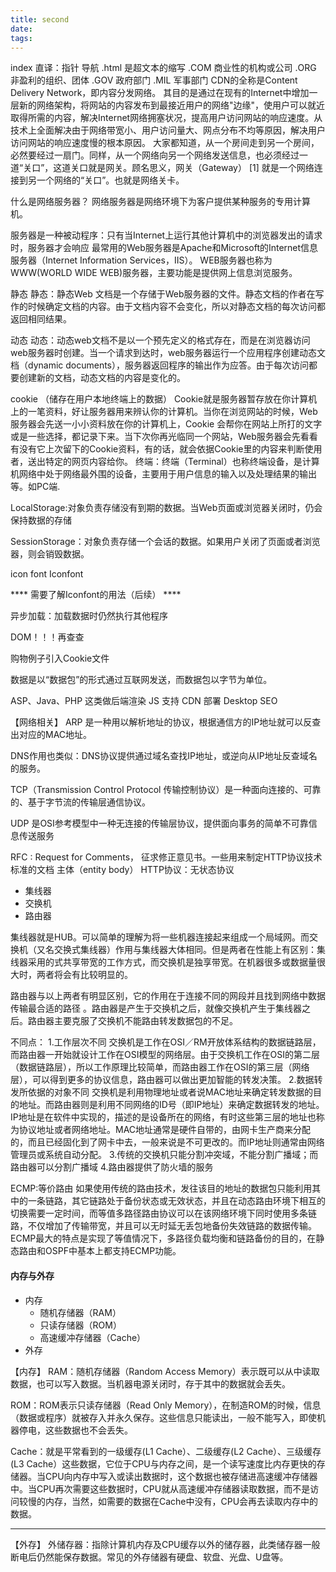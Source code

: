 ```yaml
---
title: second
date: 
tags: 
---
```


index 直译：指针 导航 
.html 是超文本的缩写 
.COM 商业性的机构或公司 
.ORG 非盈利的组织、团体 
.GOV 政府部门 
.MIL 军事部门 
CDN的全称是Content Delivery Network，即内容分发网络。
其目的是通过在现有的Internet中增加一层新的网络架构，将网站的内容发布到最接近用户的网络"边缘"，使用户可以就近取得所需的内容，解决Internet网络拥塞状况，提高用户访问网站的响应速度。从技术上全面解决由于网络带宽小、用户访问量大、网点分布不均等原因，解决用户访问网站的响应速度慢的根本原因。
大家都知道，从一个房间走到另一个房间，必然要经过一扇门。同样，从一个网络向另一个网络发送信息，也必须经过一道“关口”，这道关口就是网关。顾名思义，网关（Gateway） [1]  就是一个网络连接到另一个网络的“关口”。也就是网络关卡。

什么是网络服务器？
网络服务器是网络环境下为客户提供某种服务的专用计算机。

服务器是一种被动程序：只有当Internet上运行其他计算机中的浏览器发出的请求时，服务器才会响应
最常用的Web服务器是Apache和Microsoft的Internet信息服务器（Internet Information Services，IIS）。
WEB服务器也称为WWW(WORLD WIDE WEB)服务器，主要功能是提供网上信息浏览服务。

静态
静态：静态Web 文档是一个存储于Web服务器的文件。静态文档的作者在写作的时候确定文档的内容。由于文档内容不会变化，所以对静态文档的每次访问都返回相同结果。

动态
动态：动态web文档不是以一个预先定义的格式存在，而是在浏览器访问web服务器时创建。当一个请求到达时，web服务器运行一个应用程序创建动态文档（dynamic documents），服务器返回程序的输出作为应答。由于每次访问都要创建新的文档，动态文档的内容是变化的。



cookie （储存在用户本地终端上的数据）
Cookie就是服务器暂存放在你计算机上的一笔资料，好让服务器用来辨认你的计算机。当你在浏览网站的时候，Web服务器会先送一小小资料放在你的计算机上，Cookie 会帮你在网站上所打的文字或是一些选择，都记录下来。当下次你再光临同一个网站，Web服务器会先看看有没有它上次留下的Cookie资料，有的话，就会依据Cookie里的内容来判断使用者，送出特定的网页内容给你。 
终端：终端（Terminal）也称终端设备，是计算机网络中处于网络最外围的设备，主要用于用户信息的输入以及处理结果的输出等。如PC端.

LocalStorage:对象负责存储没有到期的数据。当Web页面或浏览器关闭时，仍会保持数据的存储

SessionStorage：对象负责存储一个会话的数据。如果用户关闭了页面或者浏览器，则会销毁数据。

icon
font
Iconfont

**** 需要了解Iconfont的用法（后续） ****

异步加载：加载数据时仍然执行其他程序

DOM！！！再查查





购物例子引入Cookie文件


数据是以“数据包”的形式通过互联网发送，而数据包以字节为单位。

ASP、Java、PHP 这类做后端渲染
JS 支持 CDN 部署
Desktop
SEO


【网络相关】
ARP 是一种用以解析地址的协议，根据通信方的IP地址就可以反查出对应的MAC地址。

DNS作用也类似：DNS协议提供通过域名查找IP地址，或逆向从IP地址反查域名的服务。

TCP（Transmission Control Protocol 传输控制协议）是一种面向连接的、可靠的、基于字节流的传输层通信协议。

UDP 是OSI参考模型中一种无连接的传输层协议，提供面向事务的简单不可靠信息传送服务

RFC : Request for Comments， 征求修正意见书。一些用来制定HTTP协议技术标准的文档
主体（entity body）
HTTP协议：无状态协议

* 集线器
* 交换机
* 路由器

集线器就是HUB。可以简单的理解为将一些机器连接起来组成一个局域网。而交换机（又名交换式集线器）作用与集线器大体相同。但是两者在性能上有区别：集线器采用的式共享带宽的工作方式，而交换机是独享带宽。在机器很多或数据量很大时，两者将会有比较明显的。

路由器与以上两者有明显区别，它的作用在于连接不同的网段并且找到网络中数据传输最合适的路径 。路由器是产生于交换机之后，就像交换机产生于集线器之后。路由器主要克服了交换机不能路由转发数据包的不足。

不同点：
1.工作层次不同
交换机是工作在OSI／RM开放体系结构的数据链路层，而路由器一开始就设计工作在OSI模型的网络层。由于交换机工作在OSI的第二层（数据链路层），所以工作原理比较简单，而路由器工作在OSI的第三层（网络层），可以得到更多的协议信息，路由器可以做出更加智能的转发决策。
2.数据转发所依据的对象不同
交换机是利用物理地址或者说MAC地址来确定转发数据的目的地址。而路由器则是利用不同网络的ID号（即IP地址）来确定数据转发的地址。
IP地址是在软件中实现的，描述的是设备所在的网络，有时这些第三层的地址也称为协议地址或者网络地址。MAC地址通常是硬件自带的，由网卡生产商来分配的，而且已经固化到了网卡中去，一般来说是不可更改的。而IP地址则通常由网络管理员或系统自动分配。
3.传统的交换机只能分割冲突域，不能分割广播域；而路由器可以分割广播域
4.路由器提供了防火墙的服务

ECMP:等价路由
如果使用传统的路由技术，发往该目的地址的数据包只能利用其中的一条链路，其它链路处于备份状态或无效状态，并且在动态路由环境下相互的切换需要一定时间，而等值多路径路由协议可以在该网络环境下同时使用多条链路，不仅增加了传输带宽，并且可以无时延无丢包地备份失效链路的数据传输。
ECMP最大的特点是实现了等值情况下，多路径负载均衡和链路备份的目的，在静态路由和OSPF中基本上都支持ECMP功能。



#### 内存与外存

* 内存
    * 随机存储器（RAM）
    * 只读存储器（ROM）
    * 高速缓冲存储器（Cache）
* 外存


【内存】
RAM：随机存储器（Random Access Memory）表示既可以从中读取数据，也可以写入数据。当机器电源关闭时，存于其中的数据就会丢失。

ROM：ROM表示只读存储器（Read Only Memory），在制造ROM的时候，信息（数据或程序）就被存入并永久保存。这些信息只能读出，一般不能写入，即使机器停电，这些数据也不会丢失。

Cache：就是平常看到的一级缓存(L1 Cache）、二级缓存(L2 Cache）、三级缓存(L3 Cache）这些数据，它位于CPU与内存之间，是一个读写速度比内存更快的存储器。当CPU向内存中写入或读出数据时，这个数据也被存储进高速缓冲存储器中。当CPU再次需要这些数据时，CPU就从高速缓冲存储器读取数据，而不是访问较慢的内存，当然，如需要的数据在Cache中没有，CPU会再去读取内存中的数据。

---

【外存】
外储存器：指除计算机内存及CPU缓存以外的储存器，此类储存器一般断电后仍然能保存数据。常见的外存储器有硬盘、软盘、光盘、U盘等。

